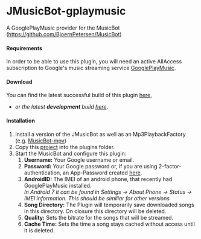 # JMusicBot-gplaymusic
A GooglePlayMusic provider for the MusicBot (https://github.com/BjoernPetersen/MusicBot)

#### Requirements
In order to be able to use this plugin, you will need an active AllAccess subscription to Google's 
music streaming service [GooglePlayMusic](play.google.com/music/listen).

#### Download
You can find the latest successful build of this plugin
[here](https://FelixGail.github.io/CircleCIArtifactProvider/index.html?vcs-type=github&user=FelixGail&project=JMusicBot-gplaymusic&build=latest&token=052163ee37b6ca7653f730659f5980b8ad271138&branch=master&filter=successful&path=root/app/target/musicbot-gplaymusic.jar),<br>
 - _or the latest **development** build
[here](https://FelixGail.github.io/CircleCIArtifactProvider/index.html?vcs-type=github&user=FelixGail&project=JMusicBot-gplaymusic&build=latest&token=052163ee37b6ca7653f730659f5980b8ad271138&branch=develop&filter=successful&path=root/app/target/musicbot-gplaymusic.jar)_.

#### Installation
1. Install a version of the JMusicBot as well as an Mp3PlaybackFactory
(e.g. [MusicBot-mpv](https://github.com/BjoernPetersen/MusicBot-mpv))
2. Copy this [project](https://FelixGail.github.io/CircleCIArtifactProvider/index.html?vcs-type=github&user=FelixGail&project=JMusicBot-gplaymusic&build=latest&token=052163ee37b6ca7653f730659f5980b8ad271138&branch=master&filter=successful&path=root/app/target/musicbot-gplaymusic.jar)
into the plugins folder.
3. Start the MusicBot and configure this plugin:
    1. **Username:** Your Google username or email.
    2. **Password:** Your Google password or, if you are using 2-factor-authentication,
    an App-Password created [here](https://support.google.com/accounts/answer/185833).
    3. **AndroidID:** The IMEI of an android phone, that recently had GooglePlayMusic installed.<br>
    _In Android 7 it can be found in Settings -> About Phone -> Status -> IMEI information. This should be similiar for other versions_
    4. **Song Directory:** The Plugin will temporarily save downloaded songs in this directory.
    On closure this directory will be deleted.
    5. **Quality:** Sets the bitrate for the songs that will be streamed.
    6. **Cache Time:** Sets the time a song stays cached without access until it is deleted.

